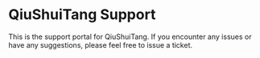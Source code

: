 # QiuShuiTang Support

This is the support portal for QiuShuiTang. If you encounter any issues or have any suggestions, please feel free to issue a ticket.
